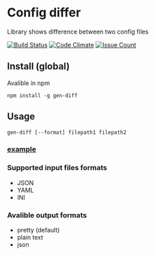 # Config differ
Library shows difference between two config files

[![Build Status](https://travis-ci.org/Rende11/project-lvl2-s70.svg?branch=master)](https://travis-ci.org/Rende11/project-lvl2-s70)
[![Code Climate](https://codeclimate.com/repos/58d0f48e9d49d502930023b4/badges/be6fc94cb69b895c5b47/gpa.svg)](https://codeclimate.com/repos/58d0f48e9d49d502930023b4/feed)
[![Issue Count](https://codeclimate.com/repos/58d0f48e9d49d502930023b4/badges/be6fc94cb69b895c5b47/issue_count.svg)](https://codeclimate.com/repos/58d0f48e9d49d502930023b4/feed)

## Install (global)
Avalible in npm
```
npm install -g gen-diff
```

## Usage
```
gen-diff [--format] filepath1 filepath2
```
### [example](https://asciinema.org/a/du0fqdmfa9tn52styav1ywenk)

### Supported input files formats
* JSON
* YAML
* INI

### Avalible output formats
* pretty (default)
* plain text
* json

